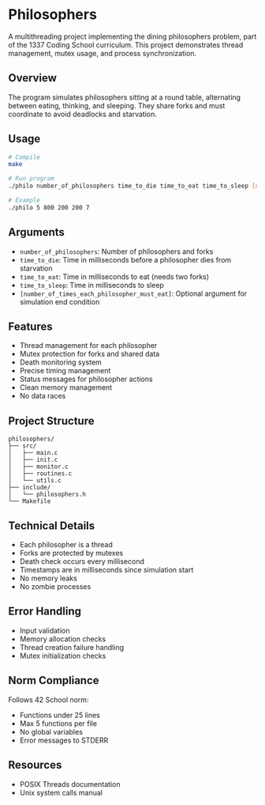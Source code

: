 # Philosophers

A multithreading project implementing the dining philosophers problem, part of the 1337 Coding School curriculum. This project demonstrates thread management, mutex usage, and process synchronization.

## Overview
The program simulates philosophers sitting at a round table, alternating between eating, thinking, and sleeping. They share forks and must coordinate to avoid deadlocks and starvation.

## Usage
```bash
# Compile
make

# Run program
./philo number_of_philosophers time_to_die time_to_eat time_to_sleep [number_of_times_each_philosopher_must_eat]

# Example
./philo 5 800 200 200 7
```

## Arguments
- `number_of_philosophers`: Number of philosophers and forks
- `time_to_die`: Time in milliseconds before a philosopher dies from starvation
- `time_to_eat`: Time in milliseconds to eat (needs two forks)
- `time_to_sleep`: Time in milliseconds to sleep
- `[number_of_times_each_philosopher_must_eat]`: Optional argument for simulation end condition

## Features
- Thread management for each philosopher
- Mutex protection for forks and shared data
- Death monitoring system
- Precise timing management
- Status messages for philosopher actions
- Clean memory management
- No data races

## Project Structure
```
philosophers/
├── src/
│   ├── main.c
│   ├── init.c
│   ├── monitor.c
│   ├── routines.c
│   └── utils.c
├── include/
│   └── philosophers.h
└── Makefile
```

## Technical Details
- Each philosopher is a thread
- Forks are protected by mutexes
- Death check occurs every millisecond
- Timestamps are in milliseconds since simulation start
- No memory leaks
- No zombie processes

## Error Handling
- Input validation
- Memory allocation checks
- Thread creation failure handling
- Mutex initialization checks

## Norm Compliance
Follows 42 School norm:
- Functions under 25 lines
- Max 5 functions per file
- No global variables
- Error messages to STDERR

## Resources
- POSIX Threads documentation
- Unix system calls manual
